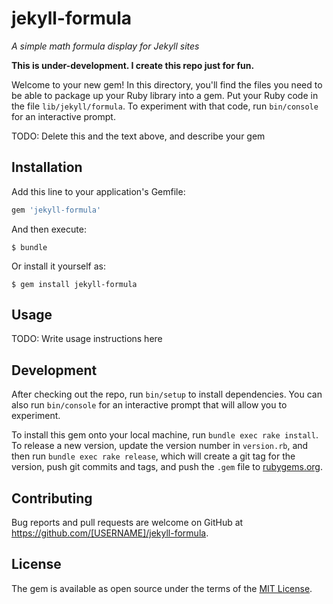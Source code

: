 # jekyll-formula

_A simple math formula display for Jekyll sites_

**This is under-development. I create this repo just for fun.**

Welcome to your new gem! In this directory, you'll find the files you need to be able to package up your Ruby library into a gem. Put your Ruby code in the file `lib/jekyll/formula`. To experiment with that code, run `bin/console` for an interactive prompt.

TODO: Delete this and the text above, and describe your gem

## Installation

Add this line to your application's Gemfile:

```ruby
gem 'jekyll-formula'
```

And then execute:

    $ bundle

Or install it yourself as:

    $ gem install jekyll-formula

## Usage

TODO: Write usage instructions here

## Development

After checking out the repo, run `bin/setup` to install dependencies. You can also run `bin/console` for an interactive prompt that will allow you to experiment.

To install this gem onto your local machine, run `bundle exec rake install`. To release a new version, update the version number in `version.rb`, and then run `bundle exec rake release`, which will create a git tag for the version, push git commits and tags, and push the `.gem` file to [rubygems.org](https://rubygems.org).

## Contributing

Bug reports and pull requests are welcome on GitHub at https://github.com/[USERNAME]/jekyll-formula.

## License

The gem is available as open source under the terms of the [MIT License](https://opensource.org/licenses/MIT).
